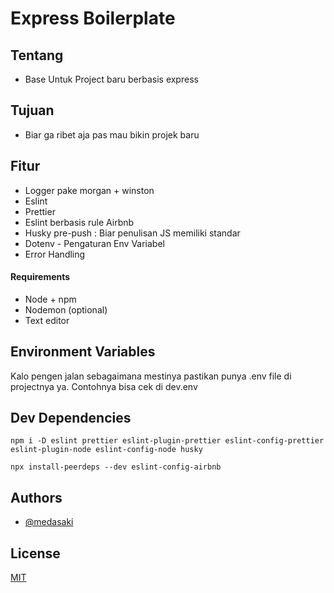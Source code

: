 # Express Boilerplate

## Tentang

- Base Untuk Project baru berbasis express

## Tujuan

- Biar ga ribet aja pas mau bikin projek baru

## Fitur

- Logger pake morgan + winston
- Eslint
- Prettier
- Eslint berbasis rule Airbnb
- Husky pre-push : Biar penulisan JS memiliki standar
- Dotenv - Pengaturan Env Variabel
- Error Handling

#### Requirements

- Node + npm
- Nodemon (optional)
- Text editor

## Environment Variables

Kalo pengen jalan sebagaimana mestinya pastikan punya .env file di projectnya ya.
Contohnya bisa cek di dev.env

## Dev Dependencies

`npm i -D eslint prettier eslint-plugin-prettier eslint-config-prettier eslint-plugin-node eslint-config-node husky`

`npx install-peerdeps --dev eslint-config-airbnb`

## Authors

- [@medasaki](https://www.github.com/arifaji)

## License

[MIT](https://choosealicense.com/licenses/mit/)
